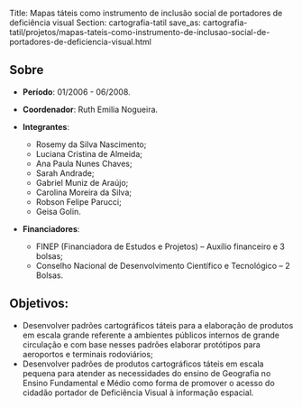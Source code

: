 Title: Mapas táteis como instrumento de inclusão social de portadores de deficiência visual
Section: cartografia-tatil
save_as: cartografia-tatil/projetos/mapas-tateis-como-instrumento-de-inclusao-social-de-portadores-de-deficiencia-visual.html

## Sobre

- **Período**:  01/2006 - 06/2008.
- **Coordenador**: Ruth Emilia Nogueira.
- **Integrantes**:
    - Rosemy da Silva Nascimento;
    - Luciana Cristina de Almeida;
    - Ana Paula Nunes Chaves;
    - Sarah Andrade;
    - Gabriel Muniz de Araújo;
    - Carolina Moreira da Silva;
    - Robson Felipe Parucci;
    - Geisa Golin.

- **Financiadores**:
    - FINEP (Financiadora de Estudos e Projetos) – Auxílio financeiro e 3 bolsas;
    - Conselho Nacional de Desenvolvimento Científico e Tecnológico – 2 Bolsas.

## Objetivos:

- Desenvolver padrões cartográficos táteis para a elaboração de produtos em
  escala grande referente a ambientes públicos internos de grande circulação e
  com base nesses padrões elaborar protótipos para aeroportos e terminais
  rodoviários;
- Desenvolver padrões de produtos cartográficos táteis em escala pequena para
  atender as necessidades do ensino de Geografia no Ensino Fundamental e Médio
  como forma de promover o acesso do cidadão portador de Deficiência Visual à
  informação espacial.
